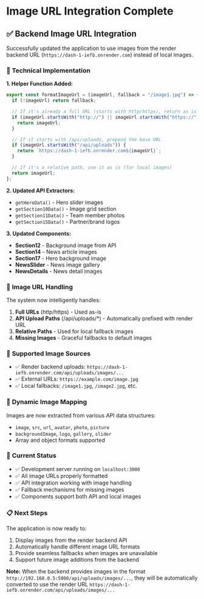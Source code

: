 # Image URL Integration Complete

## ✅ **Backend Image URL Integration**

Successfully updated the application to use images from the render backend URL (`https://dash-1-iefb.onrender.com`) instead of local images.

### 🔧 **Technical Implementation**

**1. Helper Function Added:**

```javascript
export const formatImageUrl = (imageUrl, fallback = "/image1.jpg") => {
  if (!imageUrl) return fallback;

  // If it's already a full URL (starts with http/https), return as is
  if (imageUrl.startsWith("http://") || imageUrl.startsWith("https://")) {
    return imageUrl;
  }

  // If it starts with /api/uploads, prepend the base URL
  if (imageUrl.startsWith("/api/uploads")) {
    return `https://dash-1-iefb.onrender.com${imageUrl}`;
  }

  // If it's a relative path, use it as is (for local images)
  return imageUrl;
};
```

**2. Updated API Extractors:**

- `getHeroData()` - Hero slider images
- `getSection10Data()` - Image grid section
- `getSection11Data()` - Team member photos
- `getSection15Data()` - Partner/brand logos

**3. Updated Components:**

- **Section12** - Background image from API
- **Section14** - News article images
- **Section17** - Hero background image
- **NewsSlider** - News image gallery
- **NewsDetails** - News detail images

### 🎯 **Image URL Handling**

The system now intelligently handles:

1. **Full URLs** (http/https) - Used as-is
2. **API Upload Paths** (/api/uploads/\*) - Automatically prefixed with render URL
3. **Relative Paths** - Used for local fallback images
4. **Missing Images** - Graceful fallbacks to default images

### 📸 **Supported Image Sources**

- ✅ Render backend uploads: `https://dash-1-iefb.onrender.com/api/uploads/images/...`
- ✅ External URLs: `https://example.com/image.jpg`
- ✅ Local fallbacks: `/image1.jpg`, `/image2.jpg`, etc.

### 🔄 **Dynamic Image Mapping**

Images are now extracted from various API data structures:

- `image`, `src`, `url`, `avatar`, `photo`, `picture`
- `backgroundImage`, `logo`, `gallery`, `slider`
- Array and object formats supported

### 🚀 **Current Status**

- ✅ Development server running on `localhost:3000`
- ✅ All image URLs properly formatted
- ✅ API integration working with image handling
- ✅ Fallback mechanisms for missing images
- ✅ Components support both API and local images

### 📋 **Next Steps**

The application is now ready to:

1. Display images from the render backend API
2. Automatically handle different image URL formats
3. Provide seamless fallbacks when images are unavailable
4. Support future image additions from the backend

**Note:** When the backend provides images in the format `http://192.168.0.5:5000/api/uploads/images/...`, they will be automatically converted to use the render URL `https://dash-1-iefb.onrender.com/api/uploads/images/...`
